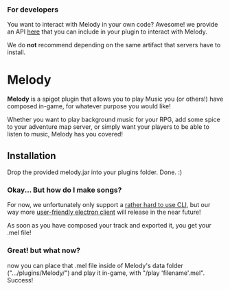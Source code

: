 ### For developers
You want to interact with Melody in your own code? Awesome! we provide an API [here](https://github.com/Akadeax/MelodyAPI) that you can include in your plugin to interact with Melody.
<p>We do <b>not</b> recommend depending on the same artifact that servers have to install.</p>

# Melody
<p><b>Melody</b> is a spigot plugin that allows you to play Music you (or others!) have composed in-game, for whatever purpose you would like!</p>
<p>Whether you want to play background music for your RPG, add some spice to your adventure map server, or simply want your players to be able to listen to music, Melody has you covered!</p>

## Installation
<p>Drop the provided melody.jar into your plugins folder. Done. :)</p>

### Okay... But how do I make songs?
For now, we unfortunately only support a [rather hard to use CLI](https://github.com/Akadeax/MelodyConsoleClient), but our way more [user-friendly electron client](https://github.com/Akadeax/MelodyClient) will release in the near future! 
<p>As soon as you have composed your track and exported it, you get your .mel file!

### Great! but what now?
<p>now you can place that .mel file inside of Melody's data folder (".../plugins/Melody/") and play it in-game, with "/play 'filename'.mel". Success!</p>
